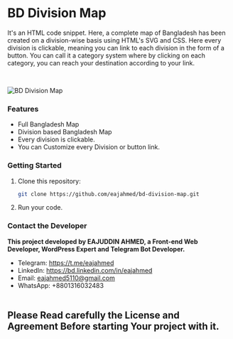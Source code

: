 # BD Division Map

It's an HTML code snippet. Here, a complete map of Bangladesh has been created on a division-wise basis using HTML's SVG and CSS. Here every division is clickable, meaning you can link to each division in the form of a button. You can call it a category system where by clicking on each category, you can reach your destination according to your link.

<br/>

![BD Division Map](https://i.ibb.co/w7q8Vv9/bd-division-map.png)


### Features

- Full Bangladesh Map
- Division based Bangladesh Map
- Every division is clickable.
- You can Customize every Division or button link.

### Getting Started

1. Clone this repository:

   ```bash
   git clone https://github.com/eajahmed/bd-division-map.git
   ```
2. Run your code.

### Contact the Developer
<b> This project developed by EAJUDDIN AHMED, a Front-end Web Developer, WordPress Expert and Telegram Bot Developer.</b>

- Telegram: https://t.me/eajahmed
- LinkedIn: https://bd.linkedin.com/in/eajahmed
- Email: eajahmed5110@gmail.com
- WhatsApp: +8801316032483
  </br> </br>


## Please Read carefully the License and Agreement Before starting Your project with it.

